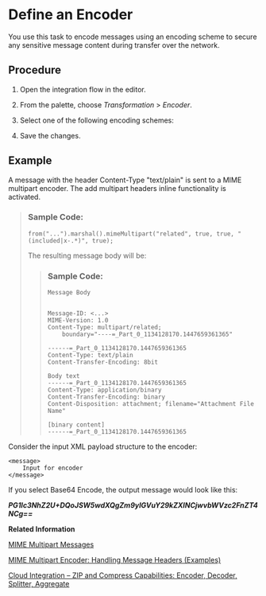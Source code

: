 <!-- loio89f8bddeb90b44bab0a7d2ef7e37ad1a -->

# Define an Encoder

You use this task to encode messages using an encoding scheme to secure any sensitive message content during transfer over the network.



<a name="loio89f8bddeb90b44bab0a7d2ef7e37ad1a__steps_zfj_2rq_35"/>

## Procedure

1.  Open the integration flow in the editor.

2.  From the palette, choose *Transformation* \> *Encoder*.

3.  Select one of the following encoding schemes:


4.  Save the changes.




## Example

A message with the header Content-Type "text/plain" is sent to a MIME multipart encoder. The add multipart headers inline functionality is activated.

> ### Sample Code:  
> ```
> from("...").marshal().mimeMultipart("related", true, true, "(included|x-.*)", true);
> ```
> 
> The resulting message body will be:
> 
> > ### Sample Code:  
> > ```
> > Message Body
> > 
> > 
> > Message-ID: <...>
> > MIME-Version: 1.0
> > Content-Type: multipart/related; 
> >     boundary="----=_Part_0_1134128170.1447659361365"
> > 
> > ------=_Part_0_1134128170.1447659361365
> > Content-Type: text/plain
> > Content-Transfer-Encoding: 8bit
> >  
> > Body text
> > ------=_Part_0_1134128170.1447659361365
> > Content-Type: application/binary
> > Content-Transfer-Encoding: binary
> > Content-Disposition: attachment; filename="Attachment File Name"
> >  
> > [binary content]
> > ------=_Part_0_1134128170.1447659361365
> > 
> > ```

Consider the input XML payload structure to the encoder:

```
<message>
	Input for encoder
</message>

```

If you select Base64 Encode, the output message would look like this:

***PG1lc3NhZ2U+DQoJSW5wdXQgZm9yIGVuY29kZXINCjwvbWVzc2FnZT4NCg==***

**Related Information**  


[MIME Multipart Messages](mime-multipart-messages-3816537.md "")

[MIME Multipart Encoder: Handling Message Headers \(Examples\)](mime-multipart-encoder-handling-message-headers-examples-b446281.md "")

[Cloud Integration – ZIP and Compress Capabilities: Encoder, Decoder, Splitter, Aggregate](https://blogs.sap.com/2020/05/05/cloud-integration-zip-and-compress-capabilities-encoder-decoder-splitter-aggregate/)

